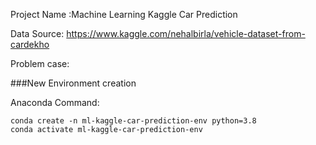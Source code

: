 Project Name :Machine Learning Kaggle Car Prediction

Data Source: https://www.kaggle.com/nehalbirla/vehicle-dataset-from-cardekho

Problem case:



###New Environment creation 

Anaconda Command:
```
conda create -n ml-kaggle-car-prediction-env python=3.8
conda activate ml-kaggle-car-prediction-env
```
